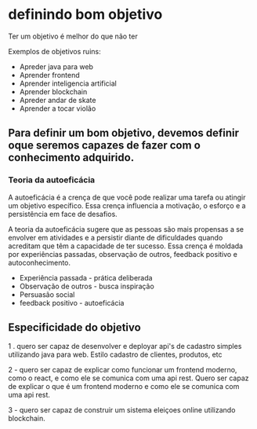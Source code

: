 # definindo bom objetivo

Ter um objetivo é melhor do que não ter

Exemplos de objetivos ruins:

* Apreder java para web
* Aprender frontend
* Aprender inteligencia artificial
* Aprender blockchain
* Apreder andar de skate
* Aprender a tocar violão

## Para definir um bom objetivo, devemos definir oque seremos capazes de fazer com o conhecimento adquirido.

### Teoria da autoeficácia

A autoeficácia é a crença de que você pode realizar uma tarefa ou atingir um objetivo específico. Essa crença influencia a motivação, o esforço e a persistência em face de desafios.

A teoria da autoeficácia sugere que as pessoas são mais propensas a se envolver em atividades e a persistir diante de dificuldades quando acreditam que têm a capacidade de ter sucesso. Essa crença é moldada por experiências passadas, observação de outros, feedback positivo e autoconhecimento.


* Experiência passada - prática deliberada
* Observação de outros - busca inspiração
* Persuasão social
* feedback positivo - autoeficácia


## Especificidade do objetivo

1 . quero ser capaz de desenvolver e deployar api's de cadastro simples utilizando java para web. Estilo cadastro de clientes, produtos, etc


2 - quero ser capaz de explicar como funcionar um frontend moderno, como o react, e como ele se comunica com uma api rest. Quero ser capaz de explicar o que é um frontend moderno e como ele se comunica com uma api rest.


3 - quero ser capaz de construir um sistema eleiçoes online utilizando blockchain.
